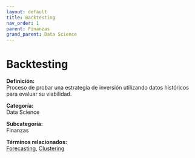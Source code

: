 ```yaml
---
layout: default
title: Backtesting
nav_order: 1
parent: Finanzas
grand_parent: Data Science
---
```


# Backtesting

**Definición:**  
Proceso de probar una estrategia de inversión utilizando datos históricos para evaluar su viabilidad.

**Categoría:**  
Data Science  

**Subcategoría:**  
Finanzas

**Términos relacionados:**  
[Forecasting](https://maleniski.github.io/diccionario-angl-tec-mx/docs/data-science/finanzas/forecasting.html), [Clustering](https://maleniski.github.io/diccionario-angl-tec-mx/docs/data-science/finanzas/clustering.html)
